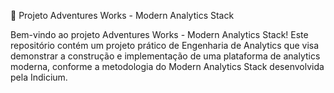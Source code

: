 🚀 Projeto Adventures Works - Modern Analytics Stack

Bem-vindo ao projeto Adventures Works - Modern Analytics Stack! Este repositório contém um projeto prático de Engenharia de Analytics que visa demonstrar a construção e implementação de uma plataforma de analytics moderna, conforme a metodologia do Modern Analytics Stack desenvolvida pela Indicium.
